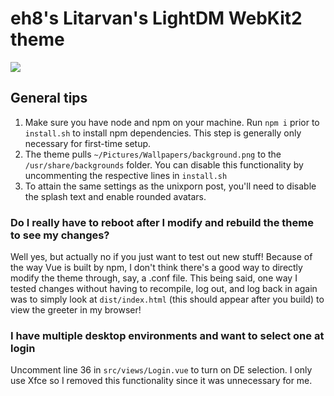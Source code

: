 # eh8's Litarvan's LightDM WebKit2 theme

![](demo.png)

## General tips
1. Make sure you have node and npm on your machine. Run ```npm i``` prior to ```install.sh``` to install npm dependencies. This step is generally only necessary for first-time setup.
1. The theme pulls ```~/Pictures/Wallpapers/background.png``` to the ```/usr/share/backgrounds``` folder. You can disable this functionality by uncommenting the respective lines in ```install.sh```
1. To attain the same settings as the unixporn post, you'll need to disable the splash text and enable rounded avatars.

### Do I really have to reboot after I modify and rebuild the theme to see my changes?

Well yes, but actually no if you just want to test out new stuff! Because of the way Vue is built by npm, I don't think there's a good way to directly modify the theme through, say, a .conf file. This being said, one way I tested changes without having to recompile, log out, and log back in again was to simply look at ```dist/index.html``` (this should appear after you build) to view the greeter in my browser!

### I have multiple desktop environments and want to select one at login
Uncomment line 36 in ```src/views/Login.vue``` to turn on DE selection. I only use Xfce so I removed this functionality since it was unnecessary for me.

